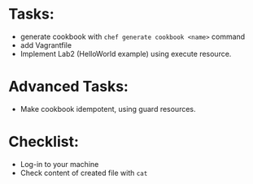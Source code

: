 # Tasks:
- generate cookbook with `chef generate cookbook <name>` command
- add Vagrantfile
- Implement Lab2 (HelloWorld example) using execute resource.

# Advanced Tasks:
- Make cookbook idempotent, using guard resources.

# Checklist:
- Log-in to your machine
- Check content of created file with `cat`
